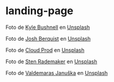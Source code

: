 # landing-page

Foto de <a href="https://unsplash.com/es/@kylebushnell?utm_content=creditCopyText&utm_medium=referral&utm_source=unsplash">Kyle Bushnell</a> en <a href="https://unsplash.com/es/fotos/emblema-de-corazon-dorado-y-rojo-wuHa9Vgurls?utm_content=creditCopyText&utm_medium=referral&utm_source=unsplash">Unsplash</a>

Foto de <a href="https://unsplash.com/es/@bbtl?utm_content=creditCopyText&utm_medium=referral&utm_source=unsplash">Josh Berquist</a> en <a href="https://unsplash.com/es/fotos/porsche-911-negro-en-carretera-durante-el-dia-pjxe3p4u5aI?utm_content=creditCopyText&utm_medium=referral&utm_source=unsplash">Unsplash</a>

Foto de <a href="https://unsplash.com/es/@cloudprod?utm_content=creditCopyText&utm_medium=referral&utm_source=unsplash">Cloud Prod</a> en <a href="https://unsplash.com/es/fotos/llanta-de-radios-multiples-gris-y-naranja-BBQCCaq04X0?utm_content=creditCopyText&utm_medium=referral&utm_source=unsplash">Unsplash</a>
  
Foto de <a href="https://unsplash.com/es/@stenrademaker?utm_content=creditCopyText&utm_medium=referral&utm_source=unsplash">Sten Rademaker</a> en <a href="https://unsplash.com/es/fotos/volante-de-coche-negro-y-gris-NbZwpMWdwzY?utm_content=creditCopyText&utm_medium=referral&utm_source=unsplash">Unsplash</a>
  
Foto de <a href="https://unsplash.com/es/@valdemaras?utm_content=creditCopyText&utm_medium=referral&utm_source=unsplash">Valdemaras Januška</a> en <a href="https://unsplash.com/es/fotos/volante-amarillo-y-negro-_1DZxJQYTPo?utm_content=creditCopyText&utm_medium=referral&utm_source=unsplash">Unsplash</a>